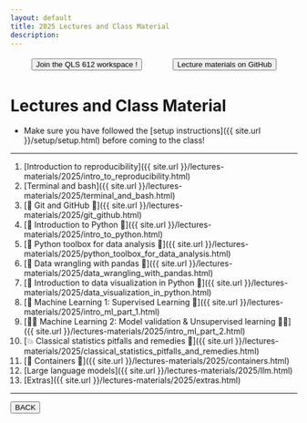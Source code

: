 ```yaml
---
layout: default
title: 2025 Lectures and Class Material
description:
---
```


<div style="display: flex; justify-content: space-around; margin: 10px">
    <a href="https://qls612-bhs.slack.com">
        <button style="margin: 5px"> Join the QLS 612 workspace ! </button>
    </a>
    <a href="https://github.com/neurodatascience/QLS-course-materials/tree/main/Lectures/2025">
        <button style="margin: 5px"> Lecture materials on GitHub </button>
    </a>
</div>

# Lectures and Class Material

-   Make sure you have followed the [setup instructions]({{ site.url }}/setup/setup.html) before coming to the class!

---

1.  [Introduction to reproducibility]({{ site.url }}/lectures-materials/2025/intro_to_reproducibility.html)
1.  [Terminal and bash]({{ site.url }}/lectures-materials/2025/terminal_and_bash.html)
1.  [🌳 Git and GitHub 🌳]({{ site.url }}/lectures-materials/2025/git_github.html)
1.  [🐍 Introduction to Python 🐍]({{ site.url }}/lectures-materials/2025/intro_to_python.html)
1.  [🐍 Python toolbox for data analysis 🐍]({{ site.url }}/lectures-materials/2025/python_toolbox_for_data_analysis.html)
1.  [🐼 Data wrangling with pandas 🐼]({{ site.url }}/lectures-materials/2025/data_wrangling_with_pandas.html)
1.  [👀 Introduction to data visualization in Python 🐍]({{ site.url }}/lectures-materials/2025/data_visualization_in_python.html)
1.  [🤖 Machine Learning 1: Supervised Learning 📖]({{ site.url }}/lectures-materials/2025/intro_ml_part_1.html)
1.  [🤖🤖 Machine Learning 2: Model validation & Unsupervised learning 📖📖]({{ site.url }}/lectures-materials/2025/intro_ml_part_2.html)
1.  [💥 Classical statistics pitfalls and remedies 💊]({{ site.url }}/lectures-materials/2025/classical_statistics_pitfalls_and_remedies.html)
1.  [🐋 Containers 🐋]({{ site.url }}/lectures-materials/2025/containers.html)
1.  [Large language models]({{ site.url }}/lectures-materials/2025/llm.html)
1.  [Extras]({{ site.url }}/lectures-materials/2025/extras.html)

<!-- 🔶 To be announced 🔶 -->

---

<a href="{{ site.url }}"><button>BACK</button></a>
